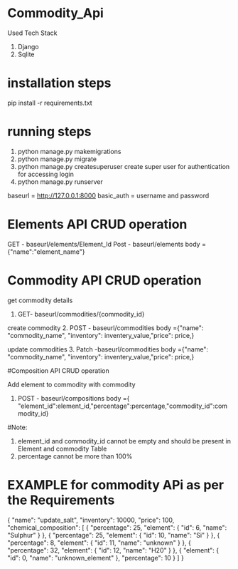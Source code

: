 # Commodity_Api

Used Tech Stack

1. Django
2. Sqlite


# installation steps 

pip install -r requirements.txt

# running steps 

1. python manage.py makemigrations
2. python manage.py migrate
3. python manage.py createsuperuser
   create super user for authentication for accessing login 
4. python manage.py runserver



baseurl = http://127.0.0.1:8000
basic_auth = username and password 

# Elements API CRUD operation 

GET - baseurl/elements/Element_Id
Post - baseurl/elements
       body = {"name":"element_name"}

# Commodity API CRUD operation 

get commodity details
1. GET- baseurl/commodities/{commodity_id}

create commodity
2. POST - baseurl/commodities
       body ={"name": "commodity_name", "inventory": inventery_value,"price": price,}
       
update commodities
3. Patch -baseurl/commodities
       body ={"name": "commodity_name", "inventory": inventery_value,"price": price,}

#Composition API CRUD operation

Add element to commodity with commodity 
1. POST - baseurl/compositions
          body ={ "element_id":element_id,"percentage":percentage,"commodity_id":commodity_id}
 
#Note: 
1. element_id and commodity_id cannot be empty and should be present in Element and commodity Table
2. percentage cannot be more than 100%

# EXAMPLE for commodity APi as per the Requirements 
{
    "name": "update_salt",
    "inventory": 10000,
    "price": 100,
    "chemical_composition": [
        {
            "percentage": 25,
            "element": {
                "id": 6,
                "name": "Sulphur"
            }
        },
        {
            "percentage": 25,
            "element": {
                "id": 10,
                "name": "Si"
            }
        },
        {
            "percentage": 8,
            "element": {
                "id": 11,
                "name": "unknown"
            }
        },
        {
            "percentage": 32,
            "element": {
                "id": 12,
                "name": "H20"
            }
        },
        {
            "element": {
                "id": 0,
                "name": "unknown_element"
            },
            "percentage": 10
        }
    ]
}
